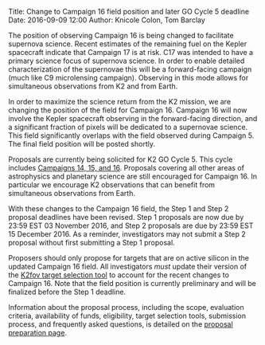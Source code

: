 Title: Change to Campaign 16 field position and later GO Cycle 5 deadline
Date: 2016-09-09 12:00
Author: Knicole Colon, Tom Barclay

The position of observing Campaign 16 is being changed to facilitate supernova science. Recent estimates of the remaining fuel on the Kepler spacecraft indicate that Campaign 17 is at risk. C17 was intended to have a primary science focus of supernova science. In order to enable detailed characterization of the supernovae this will be a forward-facing campaign (much like C9 microlensing campaign). Observing in this mode
 allows for simultaneous observations from K2 and from Earth.

In order to maximize the
 science return from the K2 mission, we are changing the position of the field for Campaign 16.
 Campaign 16 will now involve the Kepler spacecraft observing in the
 forward-facing direction, and a significant fraction of pixels will
 be dedicated to a supernovae science. This field significantly overlaps with the field observed during Campaign 5. The final field position will be posted shortly.

Proposals are currently being solicited for K2 GO Cycle 5.
 This cycle includes [Campaigns 14, 15, and 16](/k2-fields.html).
 Proposals covering all other
 areas of astrophysics and planetary science are still encouraged for
 Campaign 16. In particular we encourage K2 observations that can benefit from simultaneous observations from Earth.

 With these changes to the Campaign 16 field, the
Step 1 and Step 2 proposal deadlines have been revised. Step 1 proposals are now due by
23:59 EST 03 November 2016, and Step 2 proposals are due by 23:59 EST
15 December 2016. As a reminder, investigators may not submit a Step
2 proposal without first submitting a Step 1 proposal.

Proposers should only propose for
 targets that are on active silicon in the updated Campaign 16
 field. All investigators *must* update their version of the
<a href="software.html#k2fov">K2fov target selection tool</a>
to account for the recent changes to Campaign 16. Note that the field
position is currently preliminary and will be finalized before the Step 1 deadline.

Information about the proposal process, including the scope, evaluation criteria, availability of funds, eligibility, target selection tools, submission process, and frequently asked questions, is detailed on the [proposal preparation page](/k2-proposing-targets.html).
